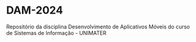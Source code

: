 # DAM-2024
 Repositório da disciplina Desenvolvimento de Aplicativos Móveis do curso de Sistemas de Informação - UNIMATER
